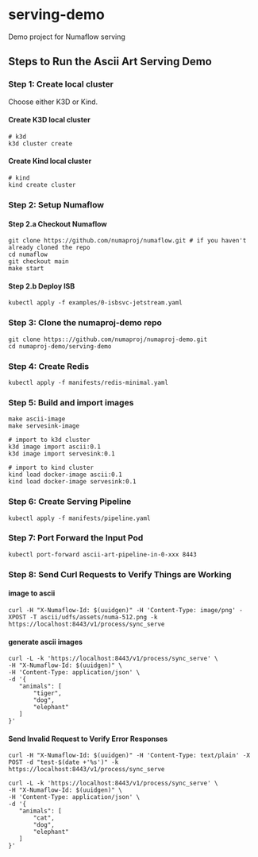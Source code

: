 # serving-demo
Demo project for Numaflow serving

## Steps to Run the Ascii Art Serving Demo

### Step 1: Create local cluster

Choose either K3D or Kind.

#### Create K3D local cluster
```shell
# k3d
k3d cluster create

```

#### Create Kind local cluster
```shell
# kind
kind create cluster
```

### Step 2: Setup Numaflow

#### Step 2.a Checkout Numaflow

```shell
git clone https://github.com/numaproj/numaflow.git # if you haven't already cloned the repo
cd numaflow
git checkout main
make start
```

#### Step 2.b Deploy ISB

```shell
kubectl apply -f examples/0-isbsvc-jetstream.yaml
```

### Step 3: Clone the numaproj-demo repo

```shell
git clone https:://github.com/numaproj/numaproj-demo.git
cd numaproj-demo/serving-demo
```

### Step 4: Create Redis 

```shell
kubectl apply -f manifests/redis-minimal.yaml
```


### Step 5: Build and import images
```shell
make ascii-image
make servesink-image

# import to k3d cluster
k3d image import ascii:0.1
k3d image import servesink:0.1

# import to kind cluster
kind load docker-image ascii:0.1
kind load docker-image servesink:0.1
```

### Step 6: Create Serving Pipeline

```shell
kubectl apply -f manifests/pipeline.yaml
```

### Step 7: Port Forward the Input Pod

```shell
kubectl port-forward ascii-art-pipeline-in-0-xxx 8443
```

### Step 8: Send Curl Requests to Verify Things are Working

#### image to ascii
```shell
curl -H "X-Numaflow-Id: $(uuidgen)" -H 'Content-Type: image/png' -XPOST -T ascii/udfs/assets/numa-512.png -k https://localhost:8443/v1/process/sync_serve
```

#### generate ascii images
```shell
curl -L -k 'https://localhost:8443/v1/process/sync_serve' \
-H "X-Numaflow-Id: $(uuidgen)" \
-H 'Content-Type: application/json' \
-d '{
   "animals": [
       "tiger",
       "dog",
       "elephant"
   ]
}'
```

#### Send Invalid Request to Verify Error Responses

```shell
curl -H "X-Numaflow-Id: $(uuidgen)" -H 'Content-Type: text/plain' -X POST -d "test-$(date +'%s')" -k https://localhost:8443/v1/process/sync_serve
```

```shell
curl -L -k 'https://localhost:8443/v1/process/sync_serve' \
-H "X-Numaflow-Id: $(uuidgen)" \
-H 'Content-Type: application/json' \
-d '{
   "animals": [
       "cat",
       "dog",
       "elephant"
   ]
}'
```
